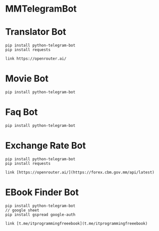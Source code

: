 # MMTelegramBot

# Translator Bot
```
pip install python-telegram-bot
pip install requests

link https://openrouter.ai/
```

# Movie Bot
```
pip install python-telegram-bot
```

# Faq Bot
```
pip install python-telegram-bot
```

# Exchange Rate Bot
```
pip install python-telegram-bot
pip install requests

link [https://openrouter.ai/](https://forex.cbm.gov.mm/api/latest)
```

# EBook Finder Bot
```
pip install python-telegram-bot
// google sheet
pip install gspread google-auth

link [t.me/itprogrammingfreeebook](t.me/itprogrammingfreeebook)
```

